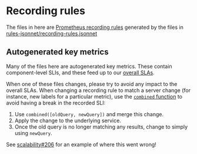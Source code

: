 # Recording rules

The files in here are [Prometheus recording rules][rr] generated by the
files in [rules-jsonnet/recording-rules.jsonnet][rr.jsonnet]

[rr]: https://prometheus.io/docs/prometheus/latest/configuration/recording_rules/
[rr.jsonnet]: /rules-jsonnet/recording-rules.jsonnet

## Autogenerated key metrics

Many of the files here are autogenerated key metrics. These contain
component-level SLIs, and these feed up to our [overall SLAs][slas].

When one of these files changes, please try to avoid any impact to the
overall SLAs. When changing a recording rule to match a server change
(for instance, new labels for a particular metric), use the [`combined`
function][combined] to avoid having a break in the recorded SLI:

1. Use `combined([oldQuery, newQuery])` and merge this change.
1. Apply the change to the underlying service.
1. Once the old query is no longer matching any results, change to
   simply using `newQuery`.

See [scalability#206][issue-206] for an example of where this went
wrong!

[slas]: https://about.gitlab.com/handbook/engineering/infrastructure/performance-indicators/#gitlab-com-availability
[combined]: /metrics-catalog/lib/combined.libsonnet
[issue-206]: https://gitlab.com/gitlab-com/gl-infra/scalability/-/issues/206
